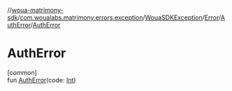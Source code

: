 //[woua-matrimony-sdk](../../../../../index.md)/[com.woualabs.matrimony.errors.exception](../../../index.md)/[WouaSDKException](../../index.md)/[Error](../index.md)/[AuthError](index.md)/[AuthError](-auth-error.md)

# AuthError

[common]\
fun [AuthError](-auth-error.md)(code: [Int](https://kotlinlang.org/api/latest/jvm/stdlib/kotlin/-int/index.html))
